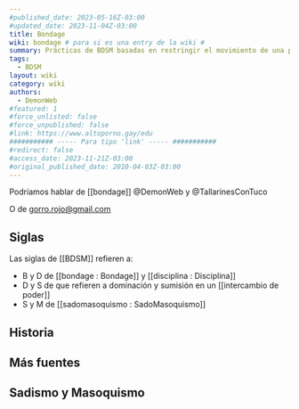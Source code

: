 ```yaml
---
#published_date: 2023-05-16Z-03:00
#updated_date: 2023-11-04Z-03:00
title: Bondage
wiki: bondage # para si es una entry de la wiki #
summary: Prácticas de BDSM basadas en restringir el movimiento de una persona.
tags:
  - BDSM
layout: wiki
category: wiki
authors:
  - DemonWeb
#featured: 1
#force_unlisted: false
#force_unpublished: false
#link: https://www.altoporno.gay/edu
########### ----- Para tipo 'link' ----- ###########
#redirect: false
#access_date: 2023-11-21Z-03:00
#original_published_date: 2010-04-03Z-03:00
---
```


Podríamos hablar de [[bondage]] @DemonWeb y @TallarinesConTuco

O de gorro.rojo@gmail.com

## Siglas

Las siglas de [[BDSM]] refieren a:

- B y D de [[bondage : Bondage]] y [[disciplina : Disciplina]]
- D y S de que refieren a dominación y sumisión en un [[intercambio de poder]]
- S y M de [[sadomasoquismo : SadoMasoquismo]]

## Historia

## Más fuentes

## Sadismo y Masoquismo
